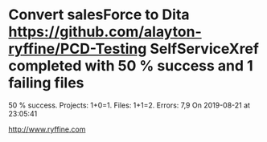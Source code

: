 # Convert salesForce to Dita https://github.com/alayton-ryffine/PCD-Testing SelfServiceXref completed with 50 % success and 1 failing files

50 % success. Projects: 1+0=1.  Files: 1+1=2. Errors: 7,9  On 2019-08-21 at 23:05:41





http://www.ryffine.com
